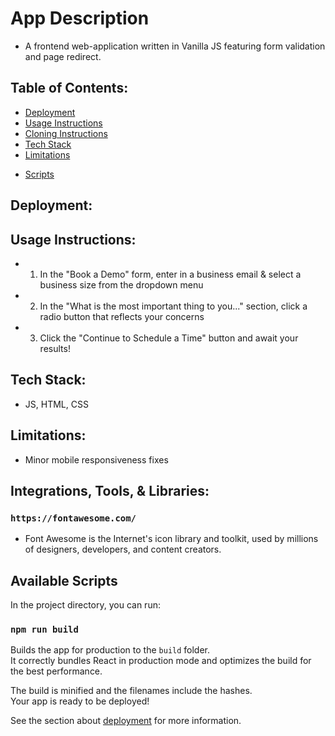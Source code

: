 # App Description

- A frontend web-application written in Vanilla JS featuring form validation and page redirect.

## Table of Contents:
* [Deployment](#Deployment)
* [Usage Instructions](#usage-instructions)
* [Cloning Instructions](#cloning-instructions)
* [Tech Stack](#tech-stack)
* [Limitations](#limitations)
<!-- * [TroubleShooting](#troubleshooting--bugs) -->
* [Scripts](#available-scripts)

## Deployment:

## Usage Instructions:
- 1) In the "Book a Demo" form, enter in a business email & select a business size from the dropdown menu
- 2) In the "What is the most important thing to you..." section, click a radio button that reflects your concerns
- 3) Click the "Continue to Schedule a Time" button and await your results!


## Tech Stack:

- JS, HTML, CSS

## Limitations:

- Minor mobile responsiveness fixes

## Integrations, Tools, & Libraries:

### `https://fontawesome.com/`
- Font Awesome is the Internet's icon library and toolkit, used by millions of designers, developers, and content creators.


## Available Scripts

In the project directory, you can run:

### `npm run build`

Builds the app for production to the `build` folder.\
It correctly bundles React in production mode and optimizes the build for the best performance.

The build is minified and the filenames include the hashes.\
Your app is ready to be deployed!

See the section about [deployment](https://facebook.github.io/create-react-app/docs/deployment) for more information.